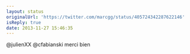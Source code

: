 ```yaml
---
layout: status
originalUrl: 'https://twitter.com/marcgg/status/405724342287622146'
isReply: true
date: 2013-11-27 15:46:35
---
```


@julienXX @cfabianski merci bien
